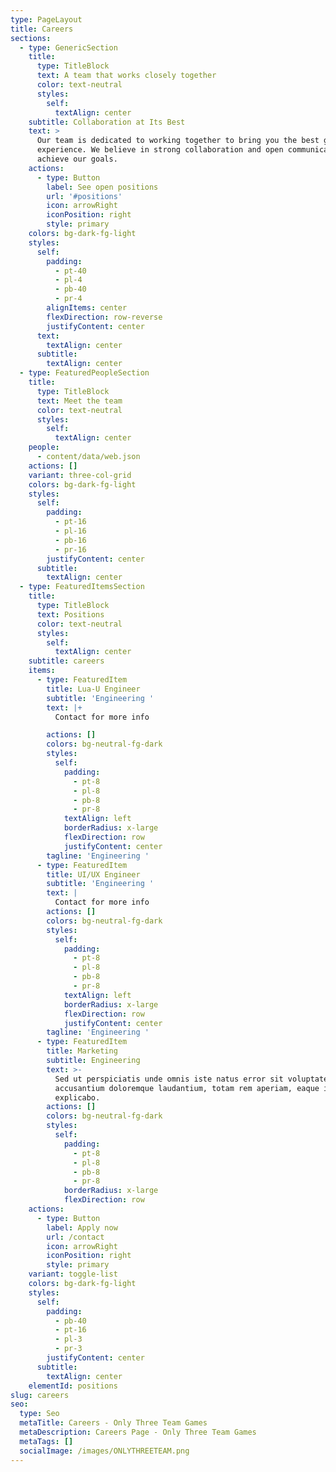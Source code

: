 ```yaml
---
type: PageLayout
title: Careers
sections:
  - type: GenericSection
    title:
      type: TitleBlock
      text: A team that works closely together
      color: text-neutral
      styles:
        self:
          textAlign: center
    subtitle: Collaboration at Its Best
    text: >
      Our team is dedicated to working together to bring you the best gaming
      experience. We believe in strong collaboration and open communication to
      achieve our goals.
    actions:
      - type: Button
        label: See open positions
        url: '#positions'
        icon: arrowRight
        iconPosition: right
        style: primary
    colors: bg-dark-fg-light
    styles:
      self:
        padding:
          - pt-40
          - pl-4
          - pb-40
          - pr-4
        alignItems: center
        flexDirection: row-reverse
        justifyContent: center
      text:
        textAlign: center
      subtitle:
        textAlign: center
  - type: FeaturedPeopleSection
    title:
      type: TitleBlock
      text: Meet the team
      color: text-neutral
      styles:
        self:
          textAlign: center
    people:
      - content/data/web.json
    actions: []
    variant: three-col-grid
    colors: bg-dark-fg-light
    styles:
      self:
        padding:
          - pt-16
          - pl-16
          - pb-16
          - pr-16
        justifyContent: center
      subtitle:
        textAlign: center
  - type: FeaturedItemsSection
    title:
      type: TitleBlock
      text: Positions
      color: text-neutral
      styles:
        self:
          textAlign: center
    subtitle: careers
    items:
      - type: FeaturedItem
        title: Lua-U Engineer
        subtitle: 'Engineering '
        text: |+
          Contact for more info

        actions: []
        colors: bg-neutral-fg-dark
        styles:
          self:
            padding:
              - pt-8
              - pl-8
              - pb-8
              - pr-8
            textAlign: left
            borderRadius: x-large
            flexDirection: row
            justifyContent: center
        tagline: 'Engineering '
      - type: FeaturedItem
        title: UI/UX Engineer
        subtitle: 'Engineering '
        text: |
          Contact for more info
        actions: []
        colors: bg-neutral-fg-dark
        styles:
          self:
            padding:
              - pt-8
              - pl-8
              - pb-8
              - pr-8
            textAlign: left
            borderRadius: x-large
            flexDirection: row
            justifyContent: center
        tagline: 'Engineering '
      - type: FeaturedItem
        title: Marketing
        subtitle: Engineering
        text: >-
          Sed ut perspiciatis unde omnis iste natus error sit voluptatem
          accusantium doloremque laudantium, totam rem aperiam, eaque ipsa quae.
          explicabo.
        actions: []
        colors: bg-neutral-fg-dark
        styles:
          self:
            padding:
              - pt-8
              - pl-8
              - pb-8
              - pr-8
            borderRadius: x-large
            flexDirection: row
    actions:
      - type: Button
        label: Apply now
        url: /contact
        icon: arrowRight
        iconPosition: right
        style: primary
    variant: toggle-list
    colors: bg-dark-fg-light
    styles:
      self:
        padding:
          - pb-40
          - pt-16
          - pl-3
          - pr-3
        justifyContent: center
      subtitle:
        textAlign: center
    elementId: positions
slug: careers
seo:
  type: Seo
  metaTitle: Careers - Only Three Team Games
  metaDescription: Careers Page - Only Three Team Games
  metaTags: []
  socialImage: /images/ONLYTHREETEAM.png
---
```

